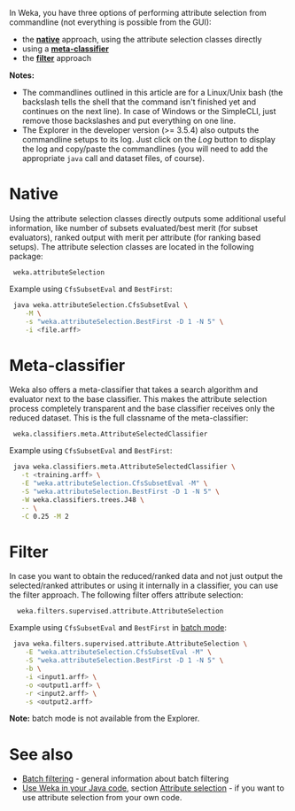 

In Weka, you have three options of performing attribute selection from commandline (not everything is possible from the GUI):

* the [**native**](performing_attribute_selection.md#native) approach, using the attribute selection classes directly
* using a [**meta-classifier**](performing_attribute_selection.md#meta-classifier)
* the [**filter**](performing_attribute_selection.md#filter) approach

**Notes:**

* The commandlines outlined in this article are for a Linux/Unix bash (the backslash tells the shell that the command isn't finished yet and continues on the next line). In case of Windows or the SimpleCLI, just remove those backslashes and put everything on one line.
* The Explorer in the developer version (>= 3.5.4) also outputs the commandline setups to its log. Just click on the *Log* button to display the log and copy/paste the commandlines (you will need to add the appropriate `java` call and dataset files, of course).

# Native
Using the attribute selection classes directly outputs some additional useful information, like number of subsets evaluated/best merit (for subset evaluators), ranked output with merit per attribute (for ranking based setups). The attribute selection classes are located in the following package:

```text
 weka.attributeSelection
```
Example using `CfsSubsetEval` and `BestFirst`:

```bash
 java weka.attributeSelection.CfsSubsetEval \
    -M \
    -s "weka.attributeSelection.BestFirst -D 1 -N 5" \
    -i <file.arff>
```

# Meta-classifier
Weka also offers a meta-classifier that takes a search algorithm and evaluator next to the base classifier. This makes the attribute selection process completely transparent and the base classifier receives only the reduced dataset. This is the full classname of the meta-classifier:

```text
 weka.classifiers.meta.AttributeSelectedClassifier
```
Example using `CfsSubsetEval` and `BestFirst`:

```bash
 java weka.classifiers.meta.AttributeSelectedClassifier \
   -t <training.arff> \
   -E "weka.attributeSelection.CfsSubsetEval -M" \
   -S "weka.attributeSelection.BestFirst -D 1 -N 5" \
   -W weka.classifiers.trees.J48 \
   -- \
   -C 0.25 -M 2
```

# Filter
In case you want to obtain the reduced/ranked data and not just output the selected/ranked attributes or using it internally in a classifier, you can use the filter approach. The following filter offers attribute selection:

```text
  weka.filters.supervised.attribute.AttributeSelection
```
Example using `CfsSubsetEval` and `BestFirst` in [batch mode](batch_filtering.md):

```bash
 java weka.filters.supervised.attribute.AttributeSelection \
    -E "weka.attributeSelection.CfsSubsetEval -M" \
    -S "weka.attributeSelection.BestFirst -D 1 -N 5" \
    -b \
    -i <input1.arff> \
    -o <output1.arff> \
    -r <input2.arff> \
    -s <output2.arff>
```
**Note:** batch mode is not available from the Explorer.

# See also
* [Batch filtering](batch_filtering.md) - general information about batch filtering
* [Use Weka in your Java code](use_weka_in_your_java_code.md), section [Attribute selection](use_weka_in_your_java_code.md#attribute-selection) - if you want to use attribute selection from your own code.
